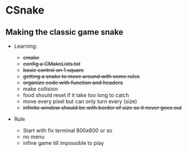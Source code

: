 # CSnake
## Making the classic game snake

- Learning:
    - ~~cmake~~
    - ~~config a CMakeLists.txt~~
    - ~~basic control on 1 square~~
    - ~~getting a snake to move around with some rules~~
    - ~~organize code with function and headers~~
    - make collision
    - food should reset if it take too long to catch
    - move every pixel but can only turn every (size)
    - ~~infinite window should be with border of size so it never goes out~~

- Rule
    - Start with fix terminal 800x600 or so
    - no menu
    - infine game till impossible to play